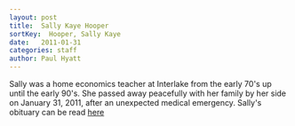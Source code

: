 ```yaml
---
layout: post
title:  Sally Kaye Hooper
sortKey:  Hooper, Sally Kaye
date:   2011-01-31
categories: staff
author: Paul Hyatt
---
```

Sally was a home economics teacher at Interlake from the early 70's up until the early 90's. She passed away peacefully with her family by her side on January 31, 2011, after an unexpected medical emergency. Sally's obituary can be read [here](http://tinyurl.com/lkeww5e)
